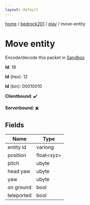 ```yaml
---
layout: default
---
```


[home](/)  /  [bedrock201](/protocol/bedrock201)  /  [play](/protocol/bedrock201/play)  /  move-entity

# Move entity

Encode/decode this packet in [Sandbox](../../../sandbox/bedrock201#Play.MoveEntity)

**Id**: 18

**Id** (hex): 12

**Id** (bin): 00010010

**Clientbound**: ✔️

**Serverbound**: ✖️

## Fields

Name | Type
---|---
entity id | varlong
position | float&lt;xyz&gt;
pitch | ubyte
head yaw | ubyte
yaw | ubyte
on ground | bool
teleported | bool
